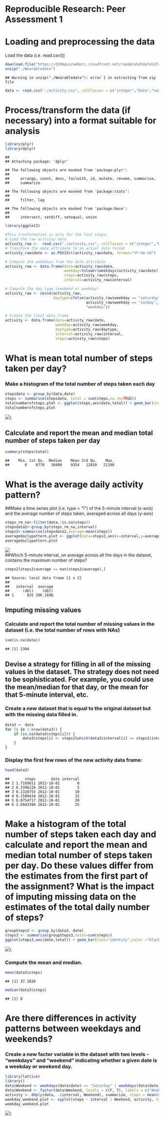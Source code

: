# Reproducible Research: Peer Assessment 1


# Loading and preprocessing the data
 Load the data (i.e. read.csv())

```r
download.file("https://d396qusza40orc.cloudfront.net/repdata%2Fdata%2Factivity.zip", destfile = "./Wearableactivity.zip")
unzip("./Wearabledata")
```

```
## Warning in unzip("./Wearabledata"): error 1 in extracting from zip file
```

```r
data <- read.csv("./activity.csv", colClasses = c("integer","Date","numeric"))
```
# Process/transform the data (if necessary) into a format suitable for analysis

```r
library(plyr)
library(dplyr)
```

```
## 
## Attaching package: 'dplyr'
```

```
## The following objects are masked from 'package:plyr':
## 
##     arrange, count, desc, failwith, id, mutate, rename, summarise,
##     summarize
```

```
## The following objects are masked from 'package:stats':
## 
##     filter, lag
```

```
## The following objects are masked from 'package:base':
## 
##     intersect, setdiff, setequal, union
```

```r
library(ggplot2)
```

```r
#This tranformation is only for the last steps: 
# Load the raw activity data
activity_raw <-  read.csv("./activity.csv", colClasses = c("integer","Date","numeric"))    
# Transform the date attribute to an actual date format
activity_raw$date <- as.POSIXct(activity_raw$date, format="%Y-%m-%d")

# Compute the weekdays from the date attribute
activity_raw <- data.frame(date=activity_raw$date, 
                           weekday=tolower(weekdays(activity_raw$date)), 
                           steps=activity_raw$steps, 
                           interval=activity_raw$interval)

# Compute the day type (weekend or weekday)
activity_raw <- cbind(activity_raw, 
                      daytype=ifelse(activity_raw$weekday == "saturday" | 
                                     activity_raw$weekday == "sunday", "weekend", 
                                     "weekday"))

# Create the final data.frame
activity <- data.frame(date=activity_raw$date, 
                       weekday=activity_raw$weekday, 
                       daytype=activity_raw$daytype, 
                       interval=activity_raw$interval,
                       steps=activity_raw$steps)
```
# What is mean total number of steps taken per day?
### Make a histogram of the total number of steps taken each day

```r
stepsdata <- group_by(data,date)
steps <- summarise(stepsdata, total = sum(steps,na.rm=TRUE))
totalnumberofsteps.plot <- ggplot(steps,aes(date,total)) + geom_bar(stat = "identity",color = "white", width = 1, fill = "black") + labs(y="Steps", x="Date", title = "Total Number of Steps Taken Each Day")
totalnumberofsteps.plot
```

![](PA1_template_files/figure-html/unnamed-chunk-4-1.png)\
## Calculate and report the mean and median total number of steps taken per day

```r
summary(steps$total)
```

```
##    Min. 1st Qu.  Median    Mean 3rd Qu.    Max. 
##       0    6778   10400    9354   12810   21190
```

# What is the average daily activity pattern?
##Make a time series plot (i.e. type = "l") of the 5-minute interval (x-axis) and the average number of steps taken, averaged across all days (y-axis)

```r
steps_rm_na<-filter(data,!is.na(steps))
stepsdata2<-group_by(steps_rm_na,interval)
steps2<-summarise(stepsdata2,average=mean(steps))
averagedailypattern.plot <- ggplot(data=steps2,aes(x=interval,y=average))+geom_line()+ labs(x ="Interval", y="Mean number of steps", title = "Average Steps By Interval")
averagedailypattern.plot
```

![](PA1_template_files/figure-html/unnamed-chunk-6-1.png)\
##Which 5-minute interval, on average across all the days in the dataset, contains the maximum number of steps?

```r
steps2[steps2$average == max(steps2$average),]
```

```
## Source: local data frame [1 x 2]
## 
##   interval  average
##      (dbl)    (dbl)
## 1      835 206.1698
```

## Imputing missing values
### Calculate and report the total number of missing values in the dataset (i.e. the total number of rows with NAs)

```r
sum(is.na(data))
```

```
## [1] 2304
```
## Devise a strategy for filling in all of the missing values in the dataset. The strategy does not need to be sophisticated. For example, you could use the mean/median for that day, or the mean for that 5-minute interval, etc.
### Create a new dataset that is equal to the original dataset but with the missing data filled in.

```r
data3 <- data 
for (i in 1:nrow(data3)) {
    if (is.na(data3$steps[i])) {
        data3$steps[i] <- steps2[which(data3$interval[i] == steps2$interval), ]$average
    }
}
```
### Display the first few rows of the new activity data frame:

```r
head(data3)
```

```
##       steps       date interval
## 1 1.7169811 2012-10-01        0
## 2 0.3396226 2012-10-01        5
## 3 0.1320755 2012-10-01       10
## 4 0.1509434 2012-10-01       15
## 5 0.0754717 2012-10-01       20
## 6 2.0943396 2012-10-01       25
```
# Make a histogram of the total number of steps taken each day and calculate and report the mean and median total number of steps taken per day. Do these values differ from the estimates from the first part of the assignment? What is the impact of imputing missing data on the estimates of the total daily number of steps?

```r
groupSteps3 <- group_by(data3, date)
steps3 <- summarise(groupSteps3,total=sum(steps))
ggplot(steps3,aes(date,total)) + geom_bar(stat="identity",color ="black",fill="black", width = 0.7)+ labs(title = "Histogram of Total Number of Steps Taken Each Day (no missing data)", x = "Date", y = "Total number of steps")
```

![](PA1_template_files/figure-html/unnamed-chunk-11-1.png)\
### Compute the mean and median.

```r
mean(data3$steps)
```

```
## [1] 37.3826
```

```r
median(data3$steps)
```

```
## [1] 0
```

# Are there differences in activity patterns between weekdays and weekends?
### Create a new factor variable in the dataset with two levels - “weekdays” and “weekend” indicating whether a given date is a weekday or weekend day.

```r
library(lattice)
library()
data$Weekend <- weekdays(data$date) == "Saturday" | weekdays(data$date) == "Sunday"
data$Weekend <- factor(data$Weekend, levels = c(F, T), labels = c("Weekday", "Weekend"))
activity <- ddply(data, .(interval, Weekend), summarize, steps = mean(steps, na.rm = T))
weekday_weekend.plot <- xyplot(steps ~ interval | Weekend, activity, type = "l", layout = c(1, 2), ylab = "Number of Steps", xlab = "Interval", main = "Time Series for Weekend and Weekday Activity Patterns")
weekday_weekend.plot
```

![](PA1_template_files/figure-html/unnamed-chunk-13-1.png)\
